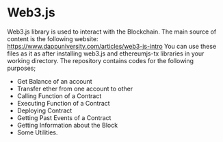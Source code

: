 # Web3.js
Web3.js library is used to interact with the Blockchain.
The main source of content is the following website: https://www.dappuniversity.com/articles/web3-js-intro
You can use these files as it as after installing web3.js and ethereumjs-tx libraries in your working directory.
The repository contains codes for the following purposes;
* Get Balance of an account
* Transfer ether from one account to other
* Calling Function of a Contract
* Executing Function of a Contract
* Deploying Contract
* Getting Past Events of a Contract
* Getting Information about the Block
* Some Utilities.
